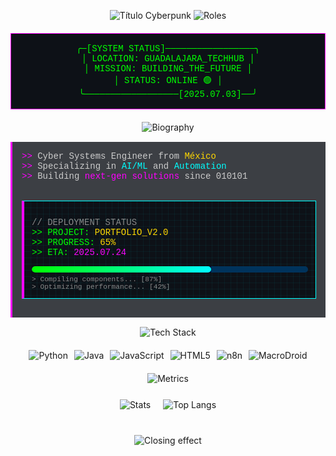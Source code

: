 <p align="center">
  <!-- Cabecera con efecto matrix (usando SVG animado) -->
  <img src="https://readme-typing-svg.demolab.com?font=Fira+Code&size=32&duration=3000&pause=1000&color=FF00FF&background=000000&center=true&vCenter=true&width=580&lines=%E2%96%88%E2%96%88%E2%96%88%5BANGELO_ROMANO%5D%E2%96%88%E2%96%88%E2%96%88" alt="Título Cyberpunk"/>
  
  <!-- Subtítulo animado -->
  <img src="https://readme-typing-svg.demolab.com?font=Fira+Code&pause=1500&color=00FF00&center=true&repeat=true&width=580&lines=%3E_AI_ARCHITECT%3A_ACTIVE;%3E%3E_AUTOMATION_SORCERER%3A_ONLINE;%3E%3E%3E_CYBERPUNK_DEVELOPER%3A_SYNCED" alt="Roles"/>
</p>

<!-- Panel de estado con diseño de terminal -->
<div align="center" style="
    background: #0d1117;
    border: 1px solid #FF00FF;
    padding: 15px;
    margin: 20px auto;
    max-width: 700px;
    font-family: 'Courier New', monospace;
    color: #00FF00;
">
  ╭─[SYSTEM STATUS]─────────────────╮<br>
  │ LOCATION: GUADALAJARA_TECHHUB   │<br>
  │ MISSION: BUILDING_THE_FUTURE    │<br>
  │ STATUS: <span style="color:#00FF00">ONLINE</span> 🟢                │<br>
  ╰──────────────────[2025.07.03]──╯
</div>

<!-- Sección "About Me" -->
<div align="center">
  <img src="https://readme-typing-svg.demolab.com?font=Fira+Code&size=24&pause=1000&color=00FFFF&width=500&lines=%3E%3E_BIOGRAPHY_ANALYSIS" alt="Biography"/>
  
  <div style="
    background: rgba(13, 17, 23, 0.8);
    border-left: 3px solid #FF00FF;
    padding: 15px;
    max-width: 650px;
    margin: 15px auto;
    text-align: left;
    font-family: 'Courier New', monospace;
    color: #CCCCCC;
  ">
    <span style="color:#FF00FF">>></span> Cyber Systems Engineer from <span style="color:#FFD700">México</span><br>
    <span style="color:#FF00FF">>></span> Specializing in <span style="color:#00FFFF">AI/ML</span> and <span style="color:#00FFFF">Automation</span><br>
    <span style="color:#FF00FF">>></span> Building <span style="color:#FF00FF">next-gen solutions</span> since 010101<br><br>
    
   <div style="
  background: #0d1117;
  padding: 12px;
  border: 1px solid #00FFFF;
  border-left: 4px solid #FF00FF;
  margin: 15px 0;
  font-family: 'Courier New', monospace;
  position: relative;
">
  <!-- Efecto de terminal -->
  <div style="
    position: absolute;
    top: 0;
    left: 0;
    width: 100%;
    height: 100%;
    background: 
      linear-gradient(rgba(0, 255, 255, 0.05) 1px, transparent 1px),
      linear-gradient(90deg, rgba(0, 255, 255, 0.05) 1px, transparent 1px);
    background-size: 10px 10px;
    pointer-events: none;
  "></div>

  <span style="color:#888">// DEPLOYMENT STATUS</span><br>
  <span style="color:#00FF00">>> PROJECT:</span> <span style="color:#FFD700">PORTFOLIO_V2.0</span><br>
  <span style="color:#00FF00">>> PROGRESS:</span> <span style="color:#FFD700">65%</span><br>
  <span style="color:#00FF00">>> ETA:</span> <span style="color:#FF00FF">2025.07.24</span><br>
  
  <!-- Barra de progreso mejorada -->
  <div style="
    background: #000033;
    height: 10px;
    margin-top: 10px;
    border-radius: 5px;
    overflow: hidden;
    position: relative;
  ">
    <div style="
      background: linear-gradient(90deg, #00FF00, #00FFFF);
      width: 65%;
      height: 100%;
      border-radius: 5px;
      animation: pulse 2s infinite;
    "></div>
    <div style="
      position: absolute;
      top: 0;
      left: 0;
      width: 100%;
      height: 100%;
      background: 
        linear-gradient(90deg, 
          transparent 65%, 
          rgba(0, 255, 255, 0.2) 65%, 
          rgba(0, 255, 255, 0.2) 100%);
    "></div>
  </div>
  
  <span style="color:#888;font-size:0.8em;display:block;margin-top:5px;">
    > Compiling components... [87%]<br>
    > Optimizing performance... [42%]
  </span>
</div>
  </div>
</div>

<!-- Tech Stack con badges animados -->
<div align="center">
  <img src="https://readme-typing-svg.demolab.com?font=Fira+Code&size=24&pause=1000&color=FF00FF&width=500&lines=%3E%3E_TECHNOLOGY_MATRIX" alt="Tech Stack"/>
  
  <div style="
    display: flex;
    flex-wrap: wrap;
    justify-content: center;
    gap: 10px;
    max-width: 700px;
    margin: 20px auto;
  ">
    <img src="https://img.shields.io/badge/Python-3776AB?style=for-the-badge&logo=python&logoColor=FFDE57&color=2E8B57" alt="Python">
    <img src="https://img.shields.io/badge/Java-007396?style=for-the-badge&logo=java&logoColor=white&color=FF4500" alt="Java">
    <img src="https://img.shields.io/badge/JavaScript-F7DF1E?style=for-the-badge&logo=javascript&logoColor=black" alt="JavaScript">
    <img src="https://img.shields.io/badge/HTML5-E34F26?style=for-the-badge&logo=html5&logoColor=white" alt="HTML5">
    <img src="https://img.shields.io/badge/n8n-4A148C?style=for-the-badge&logo=n8n&logoColor=white" alt="n8n">
    <img src="https://img.shields.io/badge/MacroDroid-FF8C00?style=for-the-badge&logo=android&logoColor=white" alt="MacroDroid">
  </div>
</div>

<!-- GitHub Stats con efecto "hacking" -->
<div align="center">
  <img src="https://readme-typing-svg.demolab.com?font=Fira+Code&size=24&pause=1000&color=00FFFF&width=500&lines=%3E%3E_PERFORMANCE_METRICS" alt="Metrics"/>
  
  <div style="
    display: flex;
    flex-wrap: wrap;
    justify-content: center;
    gap: 20px;
    margin: 25px 0;
  ">
    <img src="https://github-readme-stats.vercel.app/api?username=angeloromano51&show_icons=true&theme=radical&bg_color=0d1117&title_color=FF00FF&text_color=00FF00&icon_color=00FFFF&hide_border=true" alt="Stats"/>
    <img src="https://github-readme-stats.vercel.app/api/top-langs/?username=angeloromano51&layout=compact&theme=radical&bg_color=0d1117&title_color=FF00FF&text_color=00FF00&hide_border=true" alt="Top Langs"/>
  </div>
</div>

<!-- Efecto de cierre con animación -->
<p align="center" style="margin: 40px 0 20px 0;">
  <img src="https://readme-typing-svg.demolab.com?font=Fira+Code&size=18&pause=3000&color=FF00FF&width=600&lines=%3E%3E%3E_SESSION_TERMINATED...;%3E%3E%3E_STAY_WIRED...;%3E%3E%3E_EXECUTION_COMPLETE" alt="Closing effect"/>
</p>

